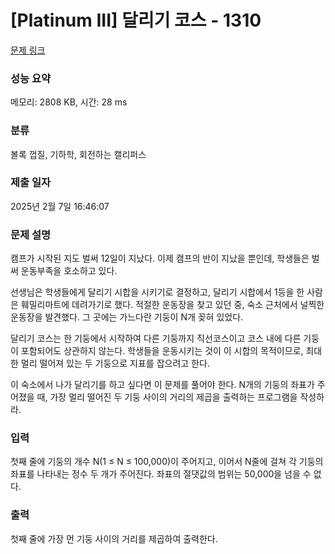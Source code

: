 # [Platinum III] 달리기 코스 - 1310 

[문제 링크](https://www.acmicpc.net/problem/1310) 

### 성능 요약

메모리: 2808 KB, 시간: 28 ms

### 분류

볼록 껍질, 기하학, 회전하는 캘리퍼스

### 제출 일자

2025년 2월 7일 16:46:07

### 문제 설명

<p>캠프가 시작된 지도 벌써 12일이 지났다. 이제 캠프의 반이 지났을 뿐인데, 학생들은 벌써 운동부족을 호소하고 있다.</p>

<p>선생님은 학생들에게 달리기 시합을 시키기로 결정하고, 달리기 시합에서 1등을 한 사람은 훼밀리마트에 데려가기로 했다. 적절한 운동장을 찾고 있던 중, 숙소 근처에서 널찍한 운동장을 발견했다. 그 곳에는 가느다란 기둥이 N개 꽂혀 있었다.</p>

<p>달리기 코스는 한 기둥에서 시작하여 다른 기둥까지 직선코스이고 코스 내에 다른 기둥이 포함되어도 상관하지 않는다. 학생들을 운동시키는 것이 이 시합의 목적이므로, 최대한 멀리 떨어져 있는 두 기둥으로 지표를 잡으려고 한다.</p>

<p>이 숙소에서 나가 달리기를 하고 싶다면 이 문제를 풀어야 한다. N개의 기둥의 좌표가 주어졌을 때, 가장 멀리 떨어진 두 기둥 사이의 거리의 제곱을 출력하는 프로그램을 작성하라.</p>

### 입력 

 <p>첫째 줄에 기둥의 개수 N(1 ≤ N ≤ 100,000)이 주어지고, 이어서 N줄에 걸쳐 각 기둥의 좌표를 나타내는 정수 두 개가 주어진다. 좌표의 절댓값의 범위는 50,000을 넘을 수 없다.</p>

### 출력 

 <p>첫째 줄에 가장 먼 기둥 사이의 거리를 제곱하여 출력한다.</p>

